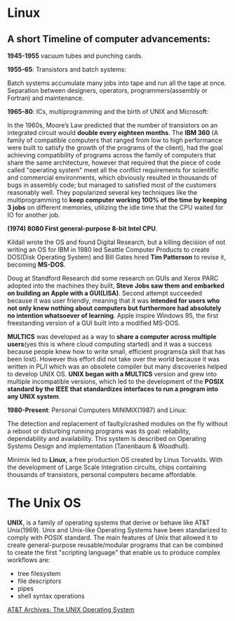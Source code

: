 # Linux

## A short Timeline of computer advancements:

**1945-1955** vacuum tubes and punching cards.

**1955-65**: Transistors and batch systems:

Batch systems accumulate many jobs into tape and run all 
the tape at once. Separation between designers, operators, 
programmers(assembly or Fortran) and maintenance.

**1965-80**: ICs, multiprogramming and the birth of UNIX and Microsoft:

In the 1960s, Moore’s Law predicted that the number of transistors on an integrated circuit would **double every eighteen months**. The **IBM 360** (A family of compatible computers that ranged from low to high performance were built to satisfy the growth of the programs of the client), had the goal achieving compatibility of programs across the family of computers that share the same architecture, however that required that the piece of code called "operating system" meet all the conflict requirements for scientific and commercial environments, which obviously resulted in thousands of bugs in assembly code; but managed to satisfied most of the customers reasonably well. They popularized several key techniques like the multiprogramming to **keep computer working 100% of the time by keeping 3 jobs** on different memories, utilizing the idle time that the CPU waited for IO for another job.

**(1974) 8080 First general-purpose 8-bit Intel CPU**.

Kildall wrote the OS and found Digital Research, but a killing decision of not writing an OS for IBM in 1980 led Seattle Computer Products to create DOS(Disk Operating System) and Bill Gates hired **Tim Patterson** to revise it, becoming **MS-DOS**.

Doug at Standford Research did some research on GUIs and Xerox PARC adopted into the machines they built, **Steve Jobs saw them and embarked on building an Apple with a GUI(LISA)**. Second attempt succeeded because it was user friendly, meaning that it was **intended for users who not only knew nothing about computers but furthermore had absolutely no intention whatsoever of learning**. Apple inspire Windows 95, the first freestanding version of a GUI built into a modified MS-DOS.

**MULTICS** was developed as a way to **share a computer across multiple users**(yes this is where cloud computing started) and it was a success because  people knew how to write small, efficient programs(a skill that has been lost). However this effort did not take over the world because it was written in PL/I which was an obsolete compiler but many discoveries helped to develop UNIX OS. **UNIX began with a MULTICS** version and grew into multiple incompatible versions, which led to the development of the **POSIX standard by the IEEE that standardizes interfaces to run a program into any UNIX system**.

**1980-Present**: Personal Computers MINIMIX(1987) and Linux:

The detection and replacement of faulty/crashed modules on the fly without a reboot or disturbing running programs was its goal: reliability, dependability and availability. This system is described on Operating Systems Design and implementation (Tanenbaum & Woodhull).

Minimix led to **Linux**, a free production OS created by Linus Torvalds. With the development of Large Scale Integration circuits, chips containing thousands of transistors, personal computers became affordable.

# The Unix OS

**UNIX**, is a family of operating systems that derive or behave like AT&T Unix(1969). Unix and Unix-like Operating Systems have been standarized to comply with POSIX standard. 
The main features of Unix that allowed it to create general-purpose reusable/modular programs that can be combined to create the first "scripting language" that enable us to produce complex workflows are:

- tree filesystem
- file descriptors
- pipes
- shell syntax operations

[AT&T Archives: The UNIX Operating System](https://www.youtube.com/watch?v=tc4ROCJYbm0)